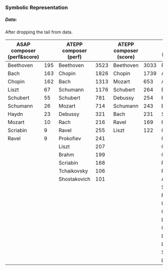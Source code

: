 ### Symbolic Representation 


##### Data:
After dropping the tail from data. 

| ASAP composer (perf&score) |     | ATEPP composer (perf) |      | ATEPP composer (score) |      | ATEPP performer |      |  ASAP difficulty  |       |
|----------------------------|-----|-----------------------|------|------------------------|------|-----------------|------|-------------------|-------|
| Beethoven                  | 195 | Beethoven             | 3523 | Beethoven              | 3033 | Richter         | 1581 |  9                |  164  |
| Bach                       | 163 | Chopin                | 1826 | Chopin                 | 1739 | Ashkenazy       | 1188 |  8                |  176  |
| Chopin                     | 162 | Bach                  | 1313 | Mozart                 | 653  | Arrau           | 833  |  7                |  132  |  
| Liszt                      | 67  | Schumann              | 1176 | Schubert               | 264  | Brendel         | 743  |  6                |  150  |
| Schubert                   | 55  | Schubert              | 781  | Debussy                | 254  | Kempff          | 609  |  5                |  56   |
| Schumann                   | 26  | Mozart                | 714  | Schumann               | 243  | Barenboim       | 603  |  4                |  23   |
| Haydn                      | 23  | Debussy               | 321  | Bach                   | 231  | Schiff          | 595  |                   |       |
| Mozart                     | 10  | Rach                  | 216  | Ravel                  | 169  | Horowitz        | 576  |                   |       |
| Scriabin                   | 9   | Ravel                 | 255  | Liszt                  | 122  | Gulda           | 459  |                   |       |
| Ravel                      | 9   | Prokofiev             | 241  |                        |      | Gieseking       | 362  |                   |       |
|                            |     | Liszt                 | 207  |                        |      | Gould           | 326  |                   |       |
|                            |     | Brahm                 | 199  |                        |      | Gilels          | 322  |                   |       |
|                            |     | Scriabin              | 168  |                        |      | Perahia         | 288  |                   |       |
|                            |     | Tchaikovsky           | 106  |                        |      | Pollini         | 256  |                   |       |
|                            |     | Shostakovich          | 101  |                        |      | Argerich        | 240  |                   |       |
|                            |     |                       |      |                        |      | Schnabel        | 240  |                   |       |
|                            |     |                       |      |                        |      | François        | 234  |                   |       |
|                            |     |                       |      |                        |      | Uchida          | 210  |                   |       |
|                            |     |                       |      |                        |      | Casadesus       | 164  |                   |       |
|                            |     |                       |      |                        |      | Lugansky        | 125  |                   |       |
|                            |     |                       |      |                        |      | Cortot          | 124  |                   |       |
|                            |     |                       |      |                        |      | Lang            | 115  |                   |       |
|                            |     |                       |      |                        |      | Larrocha        | 110  |                   |       |
|                            |     |                       |      |                        |      | Sokolov         | 106  |                   |       |
|                            |     |                       |      |                        |      | Lupu            | 104  |                   |       |
